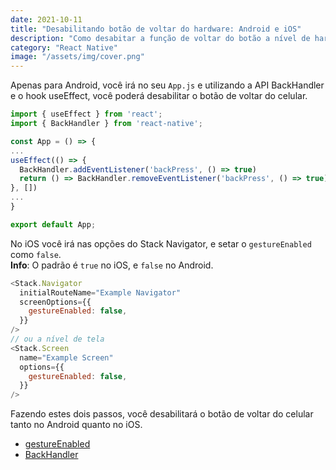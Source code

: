 ```yaml
---
date: 2021-10-11
title: "Desabilitando botão de voltar do hardware: Android e iOS"
description: "Como desabitar a função de voltar do botão a nível de hardware dos celulares utilizando o React Native?"
category: "React Native"
image: "/assets/img/cover.png"
---
```


Apenas para Android, você irá no seu ``App.js`` e utilizando a API BackHandler e o hook useEffect, você poderá desabilitar o botão de voltar do celular.

```javascript
import { useEffect } from 'react';
import { BackHandler } from 'react-native';

const App = () => {
...
useEffect(() => {
  BackHandler.addEventListener('backPress', () => true)
  return () => BackHandler.removeEventListener('backPress', () => true)
}, [])
...
}

export default App;
```

No iOS você irá nas opções do Stack Navigator, e setar o ``gestureEnabled`` como ``false``.<br/>
**Info**: O padrão é ``true`` no iOS, e ``false`` no Android.

```javascript
<Stack.Navigator 
  initialRouteName="Example Navigator"
  screenOptions={{
    gestureEnabled: false,
  }}
/>
// ou a nível de tela
<Stack.Screen 
  name="Example Screen"
  options={{
    gestureEnabled: false,
  }}
/>
```

Fazendo estes dois passos, você desabilitará o botão de voltar do celular tanto no Android quanto no iOS.


- <a href="https://reactnavigation.org/docs/stack-navigator/#gestureenabled" target="_blank" rel="noopener noreferrer">gestureEnabled</a> 
- <a href="https://reactnative.dev/docs/backhandler" target="_blank" rel="noopener noreferrer">BackHandler</a> 
